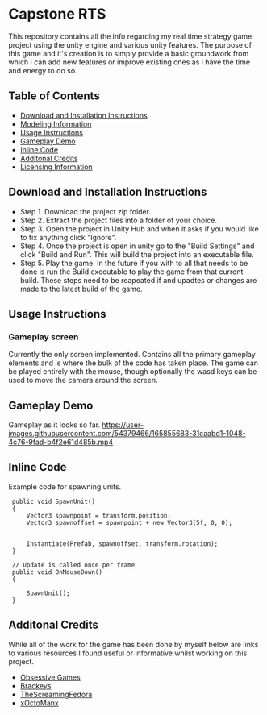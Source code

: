 # Capstone RTS
This repository contains all the info regarding my real time strategy game project using the unity engine and various unity features. The purpose of this game and it's creation is to simply provide a basic groundwork from which i can add new features or improve existing ones as i have the time and energy to do so.
 
 ## Table of Contents
 * [Download and Installation Instructions](https://github.com/RichardAOlive/Capstone#download-and-installation-instructions)
 * [Modeling Information](https://github.com/RichardAOlive/Capstone/tree/main/Modeling)
 * [Usage Instructions](https://github.com/RichardAOlive/Capstone#usage-instructions)
 * [Gameplay Demo](https://github.com/RichardAOlive/Capstone#gameplay-demo)
 * [Inline Code](https://github.com/RichardAOlive/Capstone#inline-code)
 * [Additonal Credits](https://github.com/RichardAOlive/Capstone#additonal-credits)
 * [Licensing Information](https://github.com/RichardAOlive/Capstone/blob/main/LICENSE)
 
 ## Download and Installation Instructions
 * Step 1. Download the project zip folder.
 * Step 2. Extract the project files into a folder of your choice.
 * Step 3. Open the project in Unity Hub and when it asks if you would like to fix anything click "Ignore".
 * Step 4. Once the project is open in unity go to the "Build Settings" and click "Build and Run". This will build the project into an executable file.
 * Step 5. Play the game. In the future if you with to all that needs to be done is run the Build executable to play the game from that current build. These steps need to be reapeated if and upadtes or changes are made to the latest build of the game.
 
 ## Usage Instructions
 ### Gameplay screen
 Currently the only screen implemented. Contains all the primary gameplay elements and is where the bulk of the code has taken place. The game can be played entirely with the mouse, though optionally the wasd keys can be used to move the camera around the screen.
 
 ## Gameplay Demo
 Gameplay as it looks so far.
https://user-images.githubusercontent.com/54379466/165855683-31caabd1-1048-4c76-9fad-b4f2e61d485b.mp4

 ## Inline Code
 Example code for spawning units.

     public void SpawnUnit()
     {
         Vector3 spawnpoint = transform.position;
         Vector3 spawnoffset = spawnpoint + new Vector3(5f, 0, 0);


         Instantiate(Prefab, spawnoffset, transform.rotation);
     }

     // Update is called once per frame
     public void OnMouseDown()
     {

         SpawnUnit();
     }
 
 
 ## Additonal Credits
 While all of the work for the game has been done by myself below are links to various resources I found useful or informative whilst working on this project.
 * [Obsessive Games](https://www.youtube.com/channel/UCxZwx7ZYBUaXRqUPngBo3GA)
 * [Brackeys](https://www.youtube.com/c/Brackeys)
 * [TheScreamingFedora](https://www.youtube.com/c/TheScreamingFedora)
 * [xOctoManx](https://www.youtube.com/channel/UCjDiDU1hXq31QIr0vN_yacQ)

